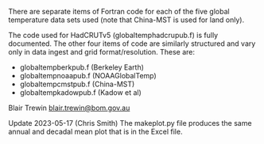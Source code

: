 There are separate items of Fortran code for each of the five global temperature data sets used
(note that China-MST is used for land only).

The code used for HadCRUTv5 (globaltemphadcrupub.f) is fully documented. The other four items of
code are similarly structured and vary only in data ingest and grid format/resolution. These are:

- globaltempberkpub.f (Berkeley Earth)
- globaltempnoaapub.f (NOAAGlobalTemp)
- globaltempcmstpub.f (China-MST)
- globaltempkadowpub.f (Kadow et al)

Blair Trewin
blair.trewin@bom.gov.au

Update 2023-05-17 (Chris Smith)
The makeplot.py file produces the same annual and decadal mean plot that is in the Excel file.
